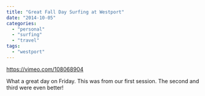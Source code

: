```yaml
---
title: "Great Fall Day Surfing at Westport"
date: "2014-10-05"
categories: 
  - "personal"
  - "surfing"
  - "travel"
tags: 
  - "westport"
---
```


https://vimeo.com/108068904

What a great day on Friday. This was from our first session. The second and third were even better!
